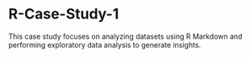 # R-Case-Study-1
This case study focuses on analyzing datasets using R Markdown and performing exploratory data analysis to generate insights.
